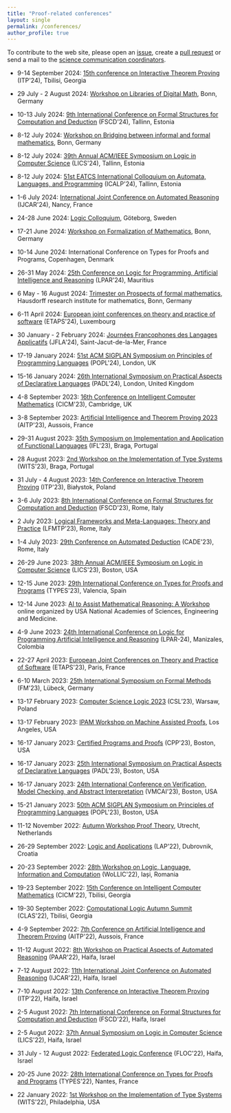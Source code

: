 ```yaml
---
title: "Proof-related conferences"
layout: single
permalink: /conferences/
author_profile: true
---
```


To contribute to the web site, please open an [issue](https://github.com/EuroProofNet/europroofnet.github.io/issues), create a [pull request](https://github.com/EuroProofNet/europroofnet.github.io) or send a mail to the [science communication coordinators](../contact).

- 9-14 September 2024: [15th conference on Interactive Theorem Proving](https://itp-conference.github.io/) (ITP'24), Tbilisi, Georgia

- 29 July - 2 August 2024: [Workshop on Libraries of Digital Math](https://www.him.uni-bonn.de/programs/future-programs/future-trimester-programs/prospects-of-formal-mathematics/libraries-of-digital-math/), Bonn, Germany

- 10-13 July 2024: [9th International Conference on Formal Structures for Computation and Deduction](https://cs.ioc.ee/fscd24/) (FSCD'24), Tallinn, Estonia

- 8-12 July 2024: [Workshop on Bridging between informal and formal mathematics](https://www.him.uni-bonn.de/programs/future-programs/future-trimester-programs/prospects-of-formal-mathematics/workshop-bridging-between-informal-and-formal-july-8-12-2024/), Bonn, Germany

- 8-12 July 2024: [39th Annual ACM/IEEE Symposium on Logic in Computer Science](https://lics.siglog.org/lics24/) (LICS'24), Tallinn, Estonia

- 8-12 July 2024: [51st EATCS International Colloquium on Automata, Languages, and Programming](https://compose.ioc.ee/icalp2024/) (ICALP'24), Tallinn, Estonia

- 1-6 July 2024: [International Joint Conference on Automated Reasoning](https://merz.gitlabpages.inria.fr/2024-ijcar/) (IJCAR'24), Nancy, France

- 24-28 June 2024: [Logic Colloquium](https://lc2024.se/), Göteborg, Sweden

- 17-21 June 2024: [Workshop on Formalization of Mathematics](https://www.him.uni-bonn.de/programs/future-programs/future-trimester-programs/prospects-of-formal-mathematics/formalization-of-mathematics/), Bonn, Germany

- 10-14 June 2024: International Conference on Types for Proofs and Programs, Copenhagen, Denmark

- 26-31 May 2024: [25th Conference on Logic for Programming, Artificial Intelligence and Reasoning](http://www.lpar-25.info) (LPAR'24), Mauritius

- 6 May - 16 August 2024: [Trimester on Prospects of formal mathematics](https://www.him.uni-bonn.de/programs/future-programs/future-trimester-programs/prospects-of-formal-mathematics/description/), Hausdorff research institute for mathematics, Bonn, Germany

- 6-11 April 2024: [European joint conferences on theory and practice of software](https://etaps.org/) (ETAPS'24), Luxembourg

- 30 January - 2 February 2024: [Journées Francophones des Langages Applicatifs](https://jfla.inria.fr/jfla2024.html) (JFLA'24), Saint-Jacut-de-la-Mer, France

- 17-19 January 2024: [51st ACM SIGPLAN Symposium on Principles of Programming Languages](https://popl24.sigplan.org/) (POPL'24), London, UK

- 15-16 January 2024: [26th International Symposium on Practical Aspects of Declarative Languages](https://popl24.sigplan.org/home/PADL-2024) (PADL'24), London, United Kingdom
             
- 4-8 September 2023: [16th Conference on Intelligent Computer Mathematics](https://cicm-conference.org/2023/cicm.php) (CICM'23), Cambridge, UK

- 3-8 September 2023: [Artificial Intelligence and Theorem Proving 2023](http://aitp-conference.org/2023) (AITP'23), Aussois, France

- 29-31 August 2023: [35th Symposium on Implementation and Application of Functional Languages](https://ifl23.github.io/) (IFL'23), Braga, Portugal

- 28 August 2023: [2nd Workshop on the Implementation of Type Systems](https://ifl23.github.io/wits.html) (WITS'23), Braga, Portugal

- 31 July - 4 August 2023: [14th Conference on Interactive Theorem Proving](https://mizar.uwb.edu.pl/ITP2023/) (ITP'23), Białystok, Poland

- 3-6 July 2023: [8th International Conference on Formal Structures for Computation and Deduction](https://easyconferences.eu/fscd2023/) (FSCD'23), Rome, Italy

- 2 July 2023: [Logical Frameworks and Meta-Languages: Theory and Practice](https://lfmtp.org/workshops/2023/) (LFMTP'23), Rome, Italy

- 1-4 July 2023: [29th Conference on Automated Deduction](https://easyconferences.eu/cade2023/) (CADE'23), Rome, Italy

- 26-29 June 2023: [38th Annual ACM/IEEE Symposium on Logic in Computer Science](https://lics.siglog.org/lics23/) (LICS'23), Boston, USA

- 12-15 June 2023: [29th International Conference on Types for Proofs and Programs](https://types2023.webs.upv.es/) (TYPES'23), Valencia, Spain

- 12-14 June 2023: [AI to Assist Mathematical Reasoning: A Workshop](https://www.nationalacademies.org/our-work/ai-to-assist-mathematical-reasoning-a-workshop) online organized by USA National Academies of Sciences, Engineering and Medicine.

- 4-9 June 2023: [24th International Conference on Logic for Programming Artificial Intelligence and Reasoning](https://easychair.org/smart-program/LPAR2023/) (LPAR-24), Manizales, Colombia

- 22-27 April 2023: [European Joint Conferences on Theory and Practice of Software](https://etaps.org/) (ETAPS'23), Paris, France

- 6-10 March 2023: [25th International Symposium on Formal Methods](https://fm2023.isp.uni-luebeck.de/) (FM'23), Lübeck, Germany

- 13-17 February 2023: [Computer Science Logic 2023](https://csl2023.mimuw.edu.pl/) (CSL’23), Warsaw, Poland

- 13-17 February 2023: [IPAM Workshop on Machine Assisted Proofs](http://www.ipam.ucla.edu/programs/workshops/machine-assisted-proofs), Los Angeles, USA

- 16-17 January 2023: [Certified Programs and Proofs](https://popl23.sigplan.org/home/CPP-2023) (CPP'23), Boston, USA

- 16-17 January 2023: [25th International Symposium on Practical Aspects of Declarative Languages](https://popl23.sigplan.org/home/PADL-2023) (PADL'23), Boston, USA

- 16-17 January 2023: [24th International Conference on Verification, Model Checking, and Abstract Interpretation](https://popl23.sigplan.org/home/VMCAI-2023) (VMCAI'23), Boston, USA

- 15-21 January 2023: [50th ACM SIGPLAN Symposium on Principles of Programming Languages](https://popl23.sigplan.org/) (POPL'23), Boston, USA

- 11-12 November 2022: [Autumn Workshop Proof Theory](https://uswpt.sites.uu.nl/), Utrecht, Netherlands

- 26-29 September 2022: [Logic and Applications](http://imft.ftn.uns.ac.rs/math/cms/LAP2022) (LAP'22), Dubrovnik, Croatia

- 20-23 September 2022: [28th Workshop on Logic, Language, Information and Computation](https://wollic2022.github.io/) (WoLLIC'22), Iași, Romania

- 19-23 September 2022: [15th Conference on Intelligent Computer Mathematics](https://cicm-conference.org/2022/cicm.php) (CICM'22), Tbilisi, Georgia

- 19-30 September 2022: [Computational Logic Autumn Summit](https://viam.science.tsu.ge/clas2022/) (CLAS'22), Tbilisi, Georgia

- 4-9 September 2022: [7th Conference on Artificial Intelligence and Theorem Proving](http://aitp-conference.org/2022/) (AITP'22), Aussois, France

- 11-12 August 2022: [8th Workshop on Practical Aspects of Automated Reasoning](https://paar2022.github.io/) (PAAR'22), Haifa, Israel

- 7-12 August 2022: [11th International Joint Conference on Automated Reasoning](https://easychair.org/smart-program/FLoC2022/IJCAR-index.html) (IJCAR'22), Haifa, Israel

- 7-10 August 2022: [13th Conference on Interactive Theorem Proving](https://itpconference.github.io/ITP22/) (ITP'22), Haifa, Israel

- 2-5 August 2022: [7th International Conference on Formal Structures for Computation and Deduction](https://www.cs.tau.ac.il/~nachumd/FSCD/) (FSCD'22), Haifa, Israel

- 2-5 Augut 2022: [37th Annual Symposium on Logic in Computer Science](https://lics.siglog.org/lics22/) (LICS'22), Haifa, Israel

- 31 July - 12 August 2022: [Federated Logic Conference](https://www.floc2022.org/) (FLOC'22), Haifa, Israel

- 20-25 June 2022: [28th International Conference on Types for Proofs and Programs](https://types22.inria.fr/) (TYPES'22), Nantes, France

- 22 January 2022: [1st Workshop on the Implementation of Type Systems](https://popl22.sigplan.org/home/wits-2022) (WITS'22), Philadelphia, USA

